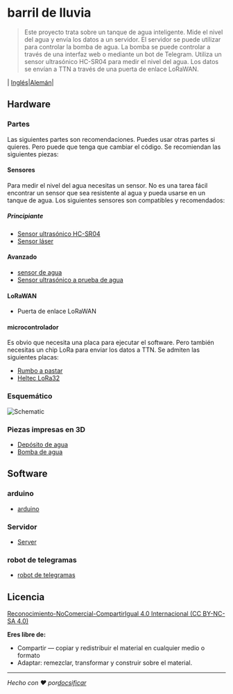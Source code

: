 # barril de lluvia

> Este proyecto trata sobre un tanque de agua inteligente. Mide el nivel del agua y envía los datos a un servidor. El servidor se puede utilizar para controlar la bomba de agua. La bomba se puede controlar a través de una interfaz web o mediante un bot de Telegram. Utiliza un sensor ultrasónico HC-SR04 para medir el nivel del agua. Los datos se envían a TTN a través de una puerta de enlace LoRaWAN.

\| [Inglés](README.md)\|[Alemán](de-de/README.md)\|

## Hardware

### Partes

Las siguientes partes son recomendaciones. Puedes usar otras partes si quieres. Pero puede que tenga que cambiar el código. Se recomiendan las siguientes piezas:

#### Sensores

Para medir el nivel del agua necesitas un sensor. No es una tarea fácil encontrar un sensor que sea resistente al agua y pueda usarse en un tanque de agua. Los siguientes sensores son compatibles y recomendados:

##### Principiante

-   [Sensor ultrasónico HC-SR04](https://www.amazon.de/gp/product/B07B4J8QZK/ref=ppx_yo_dt_b_asin_title_o00_s00?ie=UTF8&psc=1)
-   [Sensor láser](https://www.amazon.de/gp/product/B07B4J8QZK/ref=ppx_yo_dt_b_asin_title_o00_s00?ie=UTF8&psc=1)

#### Avanzado

-   [sensor de agua](https://www.amazon.de/gp/product/B07B4J8QZK/ref=ppx_yo_dt_b_asin_title_o00_s00?ie=UTF8&psc=1)
-   [Sensor ultrasónico a prueba de agua](https://www.amazon.de/gp/product/B07B4J8QZK/ref=ppx_yo_dt_b_asin_title_o00_s00?ie=UTF8&psc=1)

#### LoRaWAN

-   Puerta de enlace LoRaWAN

#### microcontrolador

Es obvio que necesita una placa para ejecutar el software. Pero también necesitas un chip LoRa para enviar los datos a TTN. Se admiten las siguientes placas:

-   [Rumbo a pastar](Hardware/TTGOLoRa32.md)
-   [Heltec LoRa32](Hardware/HeltecLoRa32.md)

### Esquemático

![Schematic](https://raw.githubusercontent.com/Regenfass/Regenfass/master/Hardware/Schematic.png)

### Piezas impresas en 3D

-   [Depósito de agua](https://www.thingiverse.com/thing:2751000)
-   [Bomba de agua](https://www.thingiverse.com/thing:2751000)

## Software

### arduino

-   [arduino](Software/Arduino/README.md)

### Servidor

-   [Server](Software/Server/README.md)

### robot de telegramas

-   [robot de telegramas](Software/TelegramBot/README.md)

## Licencia

[Reconocimiento-NoComercial-CompartirIgual 4.0 Internacional (CC BY-NC-SA 4.0)](https://creativecommons.org/licenses/by-nc-sa/4.0/)

**Eres libre de:**

-   Compartir — copiar y redistribuir el material en cualquier medio o formato
-   Adaptar: remezclar, transformar y construir sobre el material.

* * *

_Hecho con ❤️ por[docsificar](https://docsify.js.org/)_
